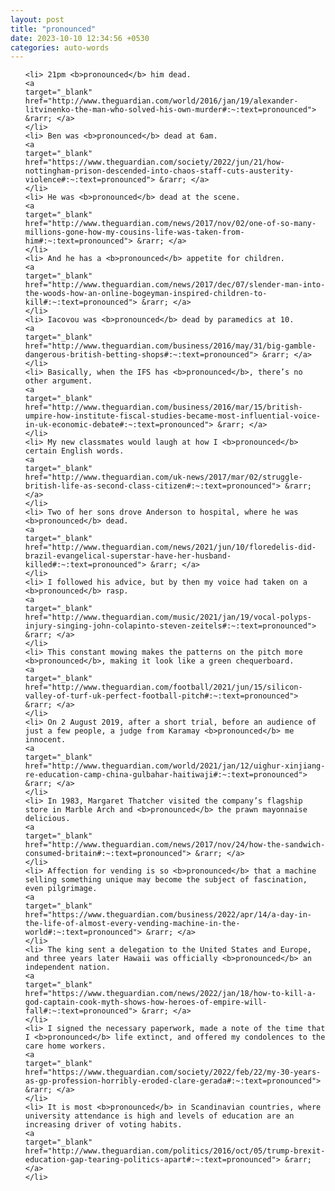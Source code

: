 ```yaml
---
layout: post
title: "pronounced"
date: 2023-10-10 12:34:56 +0530
categories: auto-words
---
```

<ol>

    <li> 21pm <b>pronounced</b> him dead.
    <a 
    target="_blank" 
    href="http://www.theguardian.com/world/2016/jan/19/alexander-litvinenko-the-man-who-solved-his-own-murder#:~:text=pronounced"> &rarr; </a>
    </li>
    <li> Ben was <b>pronounced</b> dead at 6am.
    <a 
    target="_blank" 
    href="https://www.theguardian.com/society/2022/jun/21/how-nottingham-prison-descended-into-chaos-staff-cuts-austerity-violence#:~:text=pronounced"> &rarr; </a>
    </li>
    <li> He was <b>pronounced</b> dead at the scene.
    <a 
    target="_blank" 
    href="http://www.theguardian.com/news/2017/nov/02/one-of-so-many-millions-gone-how-my-cousins-life-was-taken-from-him#:~:text=pronounced"> &rarr; </a>
    </li>
    <li> And he has a <b>pronounced</b> appetite for children.
    <a 
    target="_blank" 
    href="http://www.theguardian.com/news/2017/dec/07/slender-man-into-the-woods-how-an-online-bogeyman-inspired-children-to-kill#:~:text=pronounced"> &rarr; </a>
    </li>
    <li> Iacovou was <b>pronounced</b> dead by paramedics at 10.
    <a 
    target="_blank" 
    href="http://www.theguardian.com/business/2016/may/31/big-gamble-dangerous-british-betting-shops#:~:text=pronounced"> &rarr; </a>
    </li>
    <li> Basically, when the IFS has <b>pronounced</b>, there’s no other argument.
    <a 
    target="_blank" 
    href="http://www.theguardian.com/business/2016/mar/15/british-umpire-how-institute-fiscal-studies-became-most-influential-voice-in-uk-economic-debate#:~:text=pronounced"> &rarr; </a>
    </li>
    <li> My new classmates would laugh at how I <b>pronounced</b> certain English words.
    <a 
    target="_blank" 
    href="http://www.theguardian.com/uk-news/2017/mar/02/struggle-british-life-as-second-class-citizen#:~:text=pronounced"> &rarr; </a>
    </li>
    <li> Two of her sons drove Anderson to hospital, where he was <b>pronounced</b> dead.
    <a 
    target="_blank" 
    href="http://www.theguardian.com/news/2021/jun/10/floredelis-did-brazil-evangelical-superstar-have-her-husband-killed#:~:text=pronounced"> &rarr; </a>
    </li>
    <li> I followed his advice, but by then my voice had taken on a <b>pronounced</b> rasp.
    <a 
    target="_blank" 
    href="http://www.theguardian.com/music/2021/jan/19/vocal-polyps-injury-singing-john-colapinto-steven-zeitels#:~:text=pronounced"> &rarr; </a>
    </li>
    <li> This constant mowing makes the patterns on the pitch more <b>pronounced</b>, making it look like a green chequerboard.
    <a 
    target="_blank" 
    href="http://www.theguardian.com/football/2021/jun/15/silicon-valley-of-turf-uk-perfect-football-pitch#:~:text=pronounced"> &rarr; </a>
    </li>
    <li> On 2 August 2019, after a short trial, before an audience of just a few people, a judge from Karamay <b>pronounced</b> me innocent.
    <a 
    target="_blank" 
    href="http://www.theguardian.com/world/2021/jan/12/uighur-xinjiang-re-education-camp-china-gulbahar-haitiwaji#:~:text=pronounced"> &rarr; </a>
    </li>
    <li> In 1983, Margaret Thatcher visited the company’s flagship store in Marble Arch and <b>pronounced</b> the prawn mayonnaise delicious.
    <a 
    target="_blank" 
    href="http://www.theguardian.com/news/2017/nov/24/how-the-sandwich-consumed-britain#:~:text=pronounced"> &rarr; </a>
    </li>
    <li> Affection for vending is so <b>pronounced</b> that a machine selling something unique may become the subject of fascination, even pilgrimage.
    <a 
    target="_blank" 
    href="https://www.theguardian.com/business/2022/apr/14/a-day-in-the-life-of-almost-every-vending-machine-in-the-world#:~:text=pronounced"> &rarr; </a>
    </li>
    <li> The king sent a delegation to the United States and Europe, and three years later Hawaii was officially <b>pronounced</b> an independent nation.
    <a 
    target="_blank" 
    href="https://www.theguardian.com/news/2022/jan/18/how-to-kill-a-god-captain-cook-myth-shows-how-heroes-of-empire-will-fall#:~:text=pronounced"> &rarr; </a>
    </li>
    <li> I signed the necessary paperwork, made a note of the time that I <b>pronounced</b> life extinct, and offered my condolences to the care home workers.
    <a 
    target="_blank" 
    href="https://www.theguardian.com/society/2022/feb/22/my-30-years-as-gp-profession-horribly-eroded-clare-gerada#:~:text=pronounced"> &rarr; </a>
    </li>
    <li> It is most <b>pronounced</b> in Scandinavian countries, where university attendance is high and levels of education are an increasing driver of voting habits.
    <a 
    target="_blank" 
    href="http://www.theguardian.com/politics/2016/oct/05/trump-brexit-education-gap-tearing-politics-apart#:~:text=pronounced"> &rarr; </a>
    </li>